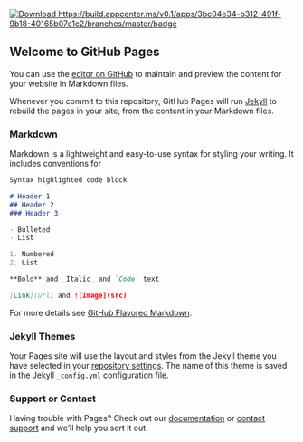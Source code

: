 [ ![Download](https://api.bintray.com/packages/m2team/library/core/images/download.svg) ](https://bintray.com/m2team/library/core/_latestVersion)
https://build.appcenter.ms/v0.1/apps/3bc04e34-b312-491f-9b18-40165b07e1c2/branches/master/badge
## Welcome to GitHub Pages

You can use the [editor on GitHub](https://github.com/m2teaminc/library/edit/master/README.md) to maintain and preview the content for your website in Markdown files.

Whenever you commit to this repository, GitHub Pages will run [Jekyll](https://jekyllrb.com/) to rebuild the pages in your site, from the content in your Markdown files.

### Markdown

Markdown is a lightweight and easy-to-use syntax for styling your writing. It includes conventions for

```markdown
Syntax highlighted code block

# Header 1
## Header 2
### Header 3

- Bulleted
- List

1. Numbered
2. List

**Bold** and _Italic_ and `Code` text

[Link](url) and ![Image](src)
```

For more details see [GitHub Flavored Markdown](https://guides.github.com/features/mastering-markdown/).

### Jekyll Themes

Your Pages site will use the layout and styles from the Jekyll theme you have selected in your [repository settings](https://github.com/m2teaminc/library/settings). The name of this theme is saved in the Jekyll `_config.yml` configuration file.

### Support or Contact

Having trouble with Pages? Check out our [documentation](https://help.github.com/categories/github-pages-basics/) or [contact support](https://github.com/contact) and we’ll help you sort it out.
